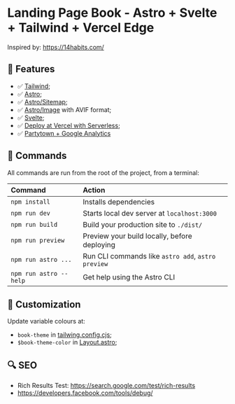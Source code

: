 # Landing Page Book - Astro + Svelte + Tailwind + Vercel Edge

Inspired by: https://14habits.com/

## 🎯 Features

- ✅ [Tailwind](https://tailwindcss.com/);
- ✅ [Astro](https://astro.build/);
- ✅ [Astro/Sitemap](https://docs.astro.build/en/guides/integrations-guide/sitemap/);
- ✅ [Astro/Image](https://docs.astro.build/en/guides/integrations-guide/image/) with AVIF format;
- ✅ [Svelte](https://svelte.dev/);
- ✅ [Deploy at Vercel with Serverless](https://docs.astro.build/en/guides/integrations-guide/vercel/);
- ✅ [Partytown + Google Analytics](https://partytown.builder.io/google-tag-manager)

## 🧞 Commands

All commands are run from the root of the project, from a terminal:

| Command                | Action                                             |
| :--------------------- | :------------------------------------------------- |
| `npm install`          | Installs dependencies                              |
| `npm run dev`          | Starts local dev server at `localhost:3000`        |
| `npm run build`        | Build your production site to `./dist/`            |
| `npm run preview`      | Preview your build locally, before deploying       |
| `npm run astro ...`    | Run CLI commands like `astro add`, `astro preview` |
| `npm run astro --help` | Get help using the Astro CLI                       |

## 🎨 Customization

Update variable colours at:

- `book-theme` in [tailwing.config.cjs](./tailwind.config.cjs);
- `$book-theme-color` in [Layout.astro](./src/layouts/Layout.astro);

## 🔍 SEO

- Rich Results Test: https://search.google.com/test/rich-results
- https://developers.facebook.com/tools/debug/
